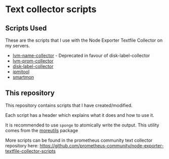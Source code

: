 # Text collector scripts

## Scripts Used
These are the scripts that I use with the Node Exporter Textfile Collector on my servers.

- [lvm-name-collector](lvm-name-collector) - Deprecated in favour of disk-label-collector
- [lvm-prom-collector](lvm-prom-collector)
- [disk-label-collector](disk-label-collector)
- [ipmitool](https://github.com/prometheus-community/node-exporter-textfile-collector-scripts/blob/master/ipmitool)
- [smartmon](https://github.com/prometheus-community/node-exporter-textfile-collector-scripts/blob/master/smartmon.py)

## This repository

This repository contains scripts that I have created/modified.

Each script has a header which explains what it does and how to use it.

It is recommended to use `sponge` to atomically write the output. This utility comes from the [moreutils](https://joeyh.name/code/moreutils/) package

More scripts can be found in the prometheus community text collector repository here: https://github.com/prometheus-community/node-exporter-textfile-collector-scripts